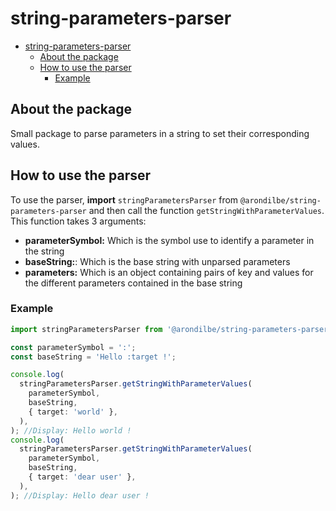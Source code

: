 # string-parameters-parser

- [string-parameters-parser](#string-parameters-parser)
  - [About the package](#about-the-package)
  - [How to use the parser](#how-to-use-the-parser)
    - [Example](#example)

## About the package

Small package to parse parameters in a string to set their corresponding values.

## How to use the parser

To use the parser, **import** `stringParametersParser` from `@arondilbe/string-parameters-parser` and then call the function `getStringWithParameterValues`.
This function takes 3 arguments:

- **parameterSymbol:** Which is the symbol use to identify a parameter in the string
- **baseString:**: Which is the base string with unparsed parameters
- **parameters:** Which is an object containing pairs of key and values for the different parameters contained in the base string

### Example

```typescript
import stringParametersParser from '@arondilbe/string-parameters-parser';

const parameterSymbol = ':';
const baseString = 'Hello :target !';

console.log(
  stringParametersParser.getStringWithParameterValues(
    parameterSymbol,
    baseString,
    { target: 'world' },
  ),
); //Display: Hello world !
console.log(
  stringParametersParser.getStringWithParameterValues(
    parameterSymbol,
    baseString,
    { target: 'dear user' },
  ),
); //Display: Hello dear user !
```
